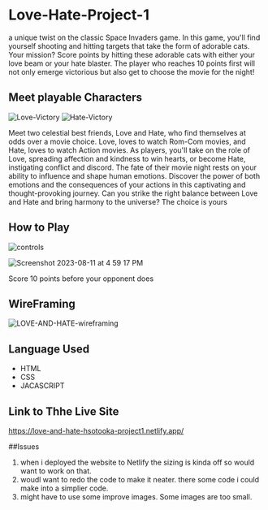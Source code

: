 # Love-Hate-Project-1

a unique twist on the classic Space Invaders game. In this game, you'll find yourself shooting and hitting targets that take the form of adorable cats. Your mission? Score points by hitting these adorable cats with either your love beam or your hate blaster. The player who reaches 10 points first will not only emerge victorious but also get to choose the movie for the night!

## Meet playable Characters

![Love-Victory](https://github.com/Hirostory/Love-Hate-Project-1/assets/135872883/65359fbc-627c-42d9-a5e1-8963ac29fad5) ![Hate-Victory](https://github.com/Hirostory/Love-Hate-Project-1/assets/135872883/344fe759-e5f3-424e-b867-da9354f65f75)



Meet two celestial best friends, Love and Hate, who find themselves at odds over a movie choice. Love, loves to watch Rom-Com movies, and Hate, loves to watch Action movies. As players, you'll take on the role of Love, spreading affection and kindness to win hearts, or become Hate, instigating conflict and discord. The fate of their movie night rests on your ability to influence and shape human emotions. Discover the power of both emotions and the consequences of your actions in this captivating and thought-provoking journey. Can you strike the right balance between Love and Hate and bring harmony to the universe? The choice is yours

## How to Play

![controls](https://github.com/Hirostory/Love-Hate-Project-1/assets/135872883/f8de8633-591e-4a54-be49-a0233ac02038)


![Screenshot 2023-08-11 at 4 59 17 PM](https://github.com/Hirostory/Love-Hate-Project-1/assets/135872883/8fdc59e8-b885-40ba-b6aa-f4a6f467051a)


Score 10 points before your opponent does

## WireFraming 

![LOVE-AND-HATE-wireframing](https://github.com/Hirostory/Love-Hate-Project-1/assets/135872883/18c5480d-7d77-40c9-aa66-b382d159825a)

## Language Used 

- HTML 
- CSS 
- JACASCRIPT

## Link to Thhe Live Site 

https://love-and-hate-hsotooka-project1.netlify.app/

##Issues 

1. when i deployed the website to Netlify the sizing is kinda off so would want to work on that.
2. woudl want to redo the code to make it neater. there some code i could make into a simplier code.
3. might have to use some improve images. Some images are too small. 
